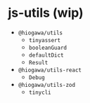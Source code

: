 # js-utils (wip)

- `@hiogawa/utils`
  - `tinyassert`
  - `booleanGuard`
  - `defaultDict`
  - `Result`
- `@hiogawa/utils-react`
  - `Debug`
- `@hiogawa/utils-zod`
  - `tinycli`
